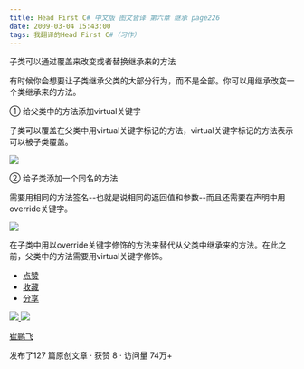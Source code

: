 ```yaml
---
title: Head First C# 中文版 图文皆译 第六章 继承 page226
date: 2009-03-04 15:43:00
tags: 我翻译的Head First C#（习作）
---
```

子类可以通过覆盖来改变或者替换继承来的方法

有时候你会想要让子类继承父类的大部分行为，而不是全部。你可以用继承改变一个类继承来的方法。

①  给父类中的方法添加virtual关键字

子类可以覆盖在父类中用virtual关键字标记的方法，virtual关键字标记的方法表示可以被子类覆盖。

![](https://p-blog.csdn.net/images/p_blog_csdn_net/cuipengfei1/EntryImages/20090304/2009-03-04_13-03-08.jpg)

②  给子类添加一个同名的方法

需要用相同的方法签名--也就是说相同的返回值和参数--而且还需要在声明中用override关键字。

![](https://p-blog.csdn.net/images/p_blog_csdn_net/cuipengfei1/EntryImages/20090304/2009-03-04_13-06-57.jpg)

在子类中用以override关键字修饰的方法来替代从父类中继承来的方法。在此之前，父类中的方法需要用virtual关键字修饰。

  * [ 点赞  ](javascript:;)
  * [ 收藏  ](javascript:;)
  * [ 分享 ](javascript:;)

[ ![](https://profile.csdnimg.cn/5/2/5/3_cuipengfei1)
![](https://g.csdnimg.cn/static/user-reg-year/1x/11.png)
](https://blog.csdn.net/cuipengfei1)

[ 崔鹏飞 ](https://blog.csdn.net/cuipengfei1)

发布了127 篇原创文章  ·  获赞 8  ·  访问量 74万+

